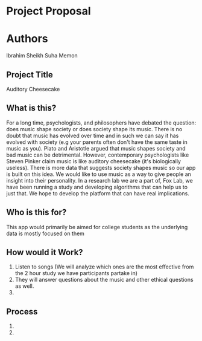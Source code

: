 # Project Proposal

# Authors 
Ibrahim Sheikh 
Suha Memon 

## Project Title 
Auditory Cheesecake

## What is this? 
For a long time, psychologists, and philosophers have debated the question: does music shape society or does society shape its music. There is no doubt that music has evolved over time and in such we can say it has evolved with society (e.g your parents often don't have the same taste in music as you). Plato and Aristotle argued that music shapes society and bad music can be detrimental. However, contemporary psychologists like Steven Pinker claim music is like auditory cheesecake (it's biologically useless). There is more data that suggests society shapes music so our app is built on this idea. We would like to use music as a way to give people an insight into their personality. In a research lab we are a part of, Fox Lab, we have been running a study and developing algorithms that can help us to just that. We hope to develop the platform that can have real implications. 

## Who is this for? 
This app would primarily be aimed for college students as the underlying data is mostly focused on them 

## How would it Work? 
1) Listen to songs (We will analyze which ones are the most effective from the 2 hour study we have participants partake in)
2) They will answer questions about the music and other ethical questions as well. 
3) 

## Process 
1) 
2) 
